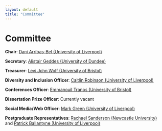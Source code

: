 ```yaml
---
layout: default
title: "Committee"
---
```


# Committee

**Chair**: [Dani Arribas-Bel (University of Liverpool)](https://www.liverpool.ac.uk/environmental-sciences/staff/daniel-arribas-bel/)

**Secretary**: [Alistair Geddes (University of Dundee)](https://www.dundee.ac.uk/people/alistair-geddes)

**Treasurer**: [Levi John Wolf (University of Bristol)](http://www.bris.ac.uk/geography/people/levi-j-wolf/index.html)

**Diversity and Inclusion Officer**: [Caitlin Robinson (University of Liverpool)](https://www.liverpool.ac.uk/environmental-sciences/staff/caitlin-robinson/)

**Conferences Officer**: [Emmanouil Tranos (University of Bristol)](http://www.bristol.ac.uk/geography/people/emmanouil-tranos/index.html)

**Dissertation Prize Officer**: Currently vacant

**Social Media/Web Officer**: [Mark Green (University of Liverpool)](https://www.liverpool.ac.uk/environmental-sciences/staff/mark-green/)

**Postgraduate Representatives**: [Rachael Sanderson (Newcastle University)](https://research.ncl.ac.uk/geospatial-systems/phdresearchers/phd-rachaelsanderson.html) and [Patrick Ballantyne (University of Liverpool)](https://www.liverpool.ac.uk/geographic-data-science/our-people/)
